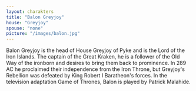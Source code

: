```yaml
---
layout: charakters
title: "Balon Greyjoy"
house: "Greyjoy"
spouse: "none"
picture: "/images/balon.jpg"
---
```


Balon Greyjoy is the head of House Greyjoy of Pyke and is the Lord of the Iron Islands. The captain of the Great Kraken, he is a follower of the Old Way of the ironborn and desires to bring them back to prominence. In 289 AC he proclaimed their independence from the Iron Throne, but Greyjoy's Rebellion was defeated by King Robert I Baratheon's forces. In the television adaptation Game of Thrones, Balon is played by Patrick Malahide.